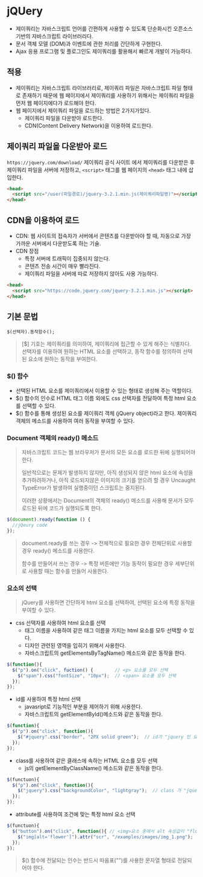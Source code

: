 # jQUery

- 제이쿼리는 자바스크립트 언어를 간편하게 사용할 수 있도록 단순화시킨 오픈소스 기반의 자바스크립트 라이브러리다.
- 문서 객체 모델 (DOM)과 이벤트에 관한 처리를 간단하게 구현한다.
- Ajax 응용 프로그램 및 플로그인도 제이쿼리를 활용해서 빠르게 개발이 가능하다.

## 적용

- 제이쿼리는 자바스크립트 라이브러리로, 제이쿼리 파일은 자바스크립트 파일 형태로 존재하기 때문에 웹 페이지에서 제이쿼리를 사용하기 위해서는 제이쿼리 파일을 먼저 웹 페이지에다가 로드해야 한다.
- 웹 페이지에서 제이쿼리 파일을 로드하는 방법은 2가지가있다.
  - 제이쿼리 파일을 다운받아 로드한다.
  - CDN(Content Delivery Network)을 이용하여 로드한다.

## 제이쿼리 파일을 다운받아 로드

`https://jquery.com/download/` 제이쿼리 공식 사이트 에서 제이쿼리를 다운받은 후 제이쿼리 파일을 서버에 저장하고, `<script>` 태그를 웹 페이지의 `<head>` 태그 내에 삽입한다.

```html
<head>
  <script src="/user(파일경로)/jquery-3.2.1.min.js(제이쿼리파일명)"></script>
</head>
```

## CDN을 이용하여 로드

- CDN: 웹 사이트의 접속자가 서버에서 콘텐츠를 다운받아야 할 때, 자동으로 가장 가까운 서버에서 다운받도록 하는 기술.
- CDN 장점
  - 특정 서버에 트래픽이 집중되지 않는다.
  - 콘텐츠 전송 시간이 매우 빨라진다.
  - 제이쿼리 파일을 서버에 따로 저장하지 않아도 사용 가능하다.

```html
<head>
  <script src="https://code.jquery.com/jquery-3.2.1.min.js"></script>
</head>
```

## 기본 문법

`$(선택자).동작함수();`

> [$] 기호는 제이쿼리를 의미하여, 제이쿼리에 접근할 수 있게 해주는 식별자다. 선택자를 이용하여 원하는 HTML 요소를 선택하고, 동작 함수를 정의하여 선택된 요소에 원하는 동작을 부여한다.

### $() 함수

- 선택된 HTML 요소를 제이쿼리에서 이용할 수 있는 형태로 생성해 주는 역할이다.
- $() 함수의 인수로 HTML 태그 이름 외에도 css 선택자를 전달하여 특정 html 요소를 선택할 수 있다.
- $() 함수를 통해 생성된 요소를 제이쿼리 객체 (jQuery object)라고 한다. 제이쿼리 객체의 메소드를 사용하여 여러 동작을 부여할 수 있다.

### Document 객체의 ready() 메소드

> 자바스크립트 코드는 웹 브라우저가 문서의 모든 요소를 로드한 뒤에 실행되어야 한다.
>
> 일반적으로는 문제가 발생하지 않지만, 아직 생성되지 않은 html 요소에 속성을 추가하려하거나, 아직 로드되지않은 이미지의 크기를 얻으려 할 경우 Uncaught TypeError가 발생하여 실행중이던 스크립트는 중지된다.
>
> 이러한 상황에서는 Document의 객체의 ready() 메소드를 사용해 문서가 모두 로드된 뒤에 코드가 실행되도록 한다.

```js
$(document).ready(function () {
  //jQeury code
});
```

> document.ready를 쓰는 경우 -> 전체적으로 필요한 경우 전체단위로 사용할 경우 ready() 메소드를 사용한다.
>
> 함수를 만들어서 쓰는 경우 -> 특정 버튼에만 기능 동작이 필요한 경우 세부단위로 사용할 때는 함수를 만들어 사용한다.

### 요소의 선택

> jQuery를 사용하면 간단하게 html 요소를 선택하여, 선택된 요소에 특정 동작을 부여할 수 있다.

- css 선택자를 사용하여 html 요소를 선택
  - 태그 이름을 사용하여 같은 태그 이름을 가지는 html 요소를 모두 선택할 수 있다.
  - 디자인 관련된 영역을 입히기 위해서 사용한다.
  - 자바스크립트의 getElementsByTagName() 메소드와 같은 동작을 한다.

```js
$(function(){
  $("p").on("click", fuction() {        // <p> 요소를 모두 선택
    $("span").css("fontSize", "10px");  // <span> 요소를 모두 선택
  });
});
```

- id를 사용하여 특정 html 선택
  - javasript로 기능적인 부분을 제어하기 위해 사용한다.
  - 자바스크립트의 getElementById()메소드와 같은 동작을 한다.

```js
$(function){
  $("p").on("click", function(){
    $("#jquery".css("border", "2PX solid green");  // id가 "jquery 인 요소를 선택
  });
});
```

- class를 사용하여 같은 클래스에 속하는 HTML 요소를 모두 선택
  - js의 getElementByClassName() 메소드와 같은 동작을 한다.

```js
$(functuon){
  $("p").on("click", function(){
    $("jquery").css("backgroundColor", "lightgray");  // class 가 "jquery"인 요소를 모두 선택
  });
});
```

- attribute를 사용하여 조건에 맞는 특정 html 요소 선택

```js
$(functuon){
  $("button").on("click", function(){ // <img>요소 중에서 alt 속성값이 "flower"인 요소를 모두 선택
    $("img[alt='flower']").attr("scr", "/examples/images/img_1.png");
  });
});
```

> $() 함수에 전달되는 인수는 반드시 따옴표("")를 사용한 문자열 형태로 전달되어야 한다.
